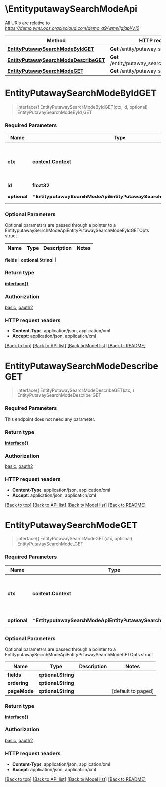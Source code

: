 # \EntityputawaySearchModeApi

All URIs are relative to *https://demo.wms.ocs.oraclecloud.com/demo_a9/wms/lgfapi/v10*

Method | HTTP request | Description
------------- | ------------- | -------------
[**EntityPutawaySearchModeByIdGET**](EntityputawaySearchModeApi.md#EntityPutawaySearchModeByIdGET) | **Get** /entity/putaway_search_mode/{id} | EntityPutawaySearchModeById_GET
[**EntityPutawaySearchModeDescribeGET**](EntityputawaySearchModeApi.md#EntityPutawaySearchModeDescribeGET) | **Get** /entity/putaway_search_mode/describe | EntityPutawaySearchModeDescribe_GET
[**EntityPutawaySearchModeGET**](EntityputawaySearchModeApi.md#EntityPutawaySearchModeGET) | **Get** /entity/putaway_search_mode | EntityPutawaySearchMode_GET


# **EntityPutawaySearchModeByIdGET**
> interface{} EntityPutawaySearchModeByIdGET(ctx, id, optional)
EntityPutawaySearchModeById_GET



### Required Parameters

Name | Type | Description  | Notes
------------- | ------------- | ------------- | -------------
 **ctx** | **context.Context** | context for authentication, logging, cancellation, deadlines, tracing, etc.
  **id** | **float32**|  | 
 **optional** | ***EntityputawaySearchModeApiEntityPutawaySearchModeByIdGETOpts** | optional parameters | nil if no parameters

### Optional Parameters
Optional parameters are passed through a pointer to a EntityputawaySearchModeApiEntityPutawaySearchModeByIdGETOpts struct

Name | Type | Description  | Notes
------------- | ------------- | ------------- | -------------

 **fields** | **optional.String**|  | 

### Return type

[**interface{}**](interface{}.md)

### Authorization

[basic](../README.md#basic), [oauth2](../README.md#oauth2)

### HTTP request headers

 - **Content-Type**: application/json, application/xml
 - **Accept**: application/json, application/xml

[[Back to top]](#) [[Back to API list]](../README.md#documentation-for-api-endpoints) [[Back to Model list]](../README.md#documentation-for-models) [[Back to README]](../README.md)

# **EntityPutawaySearchModeDescribeGET**
> interface{} EntityPutawaySearchModeDescribeGET(ctx, )
EntityPutawaySearchModeDescribe_GET



### Required Parameters
This endpoint does not need any parameter.

### Return type

[**interface{}**](interface{}.md)

### Authorization

[basic](../README.md#basic), [oauth2](../README.md#oauth2)

### HTTP request headers

 - **Content-Type**: application/json, application/xml
 - **Accept**: application/json, application/xml

[[Back to top]](#) [[Back to API list]](../README.md#documentation-for-api-endpoints) [[Back to Model list]](../README.md#documentation-for-models) [[Back to README]](../README.md)

# **EntityPutawaySearchModeGET**
> interface{} EntityPutawaySearchModeGET(ctx, optional)
EntityPutawaySearchMode_GET



### Required Parameters

Name | Type | Description  | Notes
------------- | ------------- | ------------- | -------------
 **ctx** | **context.Context** | context for authentication, logging, cancellation, deadlines, tracing, etc.
 **optional** | ***EntityputawaySearchModeApiEntityPutawaySearchModeGETOpts** | optional parameters | nil if no parameters

### Optional Parameters
Optional parameters are passed through a pointer to a EntityputawaySearchModeApiEntityPutawaySearchModeGETOpts struct

Name | Type | Description  | Notes
------------- | ------------- | ------------- | -------------
 **fields** | **optional.String**|  | 
 **ordering** | **optional.String**|  | 
 **pageMode** | **optional.String**|  | [default to paged]

### Return type

[**interface{}**](interface{}.md)

### Authorization

[basic](../README.md#basic), [oauth2](../README.md#oauth2)

### HTTP request headers

 - **Content-Type**: application/json, application/xml
 - **Accept**: application/json, application/xml

[[Back to top]](#) [[Back to API list]](../README.md#documentation-for-api-endpoints) [[Back to Model list]](../README.md#documentation-for-models) [[Back to README]](../README.md)

